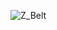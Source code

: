 ![Z_Belt](https://github.com/Driftrotor/Voron_V-SUB_0-70/assets/91290219/3c1d115b-377b-4f05-bee0-6d3107da52ea)
